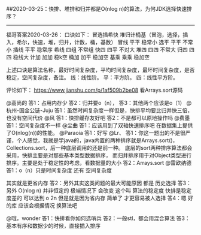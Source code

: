##2020-03-25：快排、堆排和归并都是O(nlog n)的算法，为何JDK选择快速排序？
***
福哥答案2020-03-26：
口诀如下：
冒选插希快 堆归计桶基（冒泡，选择，插入，希尔，快速，堆，归并，计数，桶，基数）
冒线 平平 稳常小
选平 平平 不常小
插线 平平 稳常序
希线 四组 不常组
快四 四平 不对大
堆四 四四 不常大
归四 四四 稳线大
计加 加加 稳k空
桶加 加平 稳加空
基乘 乘乘 稳加空

上述口诀是算法名称，最好时间复杂度，平均时间复杂度，最坏时间复杂度，是否稳定，空间复杂度，备注。
线：线性阶。
平：平方阶。
四：线性平方阶。

评论如下：
https://www.jianshu.com/p/1af509b2be08
看Arrays.sort源码

@高尚的  答1：占用内存少
答2：归并要o（n），
答3：其他两个应该是o（1）
@杭州-国金公链-Juju  答1：虽然时间复杂度一样但是，快排平均要比归并快三倍，也没有空间代价
@风 答1：快排缓存友好吧
答2：不是都可以原地操作吗
@费墨  答1：空间复杂度不一样
@尘曲   答1：应该用到了双轴快速排序吧 在数据集上提供了O(nlog(n))的性能。
@Paraoia  答1：好写
@Lr、 答1：你这一题出的不是很严谨，个人感觉，我就是学java的，java内置的两种排序就是Arrays.sort()，Collections.sort，后一种底层调用的还是前一种。
底层的sort两种排序算法都会采用，快排主要是对那些基本类型数据排序， 而归并排序用于对Object类型进行排序。主要是处于稳定性的考虑，看数据量的大小
答2：Arrays.sort
@雷欧纳德  答1：o（n）只是时间复杂度 还有 空间复杂度

其实就是更省内存
答2：另外其实这类问题的最大可能原因 都是 历史选择
答3：另外  O(nlog n) 并非恒定的   极端情况下    会改变 这个叫  算法的稳定度   快排是稳定度差的  可以达到 o 2n  但是就是因为省内存  简单了  才更容易被人选择
答4：嗯  好的库 应该会根据情况 换算法吧

@哦，wonder  答1：快排看你如何选哨兵
答2：一般stl，都会用混合算法
答3：基本有序和数据少的时候，直接插入排序